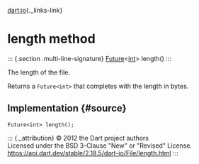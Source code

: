 [dart:io](../../dart-io/dart-io-library){._links-link}

length method
=============

::: {.section .multi-line-signature}
[Future](../../dart-async/future-class)\<[int](../../dart-core/int-class)\>
length()
:::

The length of the file.

Returns a `Future<int>` that completes with the length in bytes.

Implementation {#source}
--------------

``` {.language-dart data-language="dart"}
Future<int> length();
```

::: {._attribution}
© 2012 the Dart project authors\
Licensed under the BSD 3-Clause \"New\" or \"Revised\" License.\
<https://api.dart.dev/stable/2.18.5/dart-io/File/length.html>
:::

